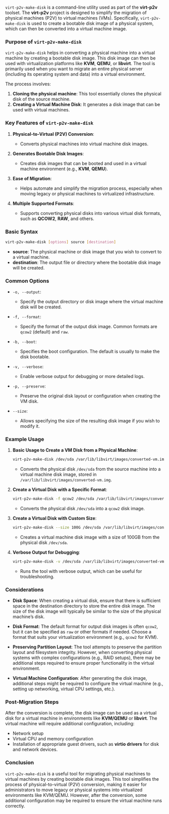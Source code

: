 `virt-p2v-make-disk` is a command-line utility used as part of the **virt-p2v** toolset. The **virt-p2v** project is designed to simplify the migration of physical machines (P2V) to virtual machines (VMs). Specifically, `virt-p2v-make-disk` is used to create a bootable disk image of a physical system, which can then be converted into a virtual machine image.

### Purpose of `virt-p2v-make-disk`

`virt-p2v-make-disk` helps in converting a physical machine into a virtual machine by creating a bootable disk image. This disk image can then be used with virtualization platforms like **KVM**, **QEMU**, or **libvirt**. The tool is primarily used when you want to migrate an entire physical server (including its operating system and data) into a virtual environment.

The process involves:
1. **Cloning the physical machine**: This tool essentially clones the physical disk of the source machine.
2. **Creating a Virtual Machine Disk**: It generates a disk image that can be used with virtual machines.

### Key Features of `virt-p2v-make-disk`

1. **Physical-to-Virtual (P2V) Conversion**:
   - Converts physical machines into virtual machine disk images.
   
2. **Generates Bootable Disk Images**:
   - Creates disk images that can be booted and used in a virtual machine environment (e.g., **KVM**, **QEMU**).

3. **Ease of Migration**:
   - Helps automate and simplify the migration process, especially when moving legacy or physical machines to virtualized infrastructure.

4. **Multiple Supported Formats**:
   - Supports converting physical disks into various virtual disk formats, such as **QCOW2**, **RAW**, and others.

### Basic Syntax
```bash
virt-p2v-make-disk [options] source [destination]
```

- **source**: The physical machine or disk image that you wish to convert to a virtual machine.
- **destination**: The output file or directory where the bootable disk image will be created.

### Common Options

- `-o, --output`:
  - Specify the output directory or disk image where the virtual machine disk will be created.
  
- `-f, --format`:
  - Specify the format of the output disk image. Common formats are `qcow2` (default) and `raw`.

- `-b, --boot`:
  - Specifies the boot configuration. The default is usually to make the disk bootable.

- `-v, --verbose`:
  - Enable verbose output for debugging or more detailed logs.

- `-p, --preserve`:
  - Preserve the original disk layout or configuration when creating the VM disk.

- `--size`:
  - Allows specifying the size of the resulting disk image if you wish to modify it.

### Example Usage

1. **Basic Usage to Create a VM Disk from a Physical Machine**:
   ```bash
   virt-p2v-make-disk /dev/sda /var/lib/libvirt/images/converted-vm.img
   ```
   - Converts the physical disk `/dev/sda` from the source machine into a virtual machine disk image, stored in `/var/lib/libvirt/images/converted-vm.img`.

2. **Create a Virtual Disk with a Specific Format**:
   ```bash
   virt-p2v-make-disk -f qcow2 /dev/sda /var/lib/libvirt/images/converted-vm.qcow2
   ```
   - Converts the physical disk `/dev/sda` into a `qcow2` disk image.

3. **Create a Virtual Disk with Custom Size**:
   ```bash
   virt-p2v-make-disk --size 100G /dev/sda /var/lib/libvirt/images/converted-vm.img
   ```
   - Creates a virtual machine disk image with a size of 100GB from the physical disk `/dev/sda`.

4. **Verbose Output for Debugging**:
   ```bash
   virt-p2v-make-disk -v /dev/sda /var/lib/libvirt/images/converted-vm.img
   ```
   - Runs the tool with verbose output, which can be useful for troubleshooting.

### Considerations

- **Disk Space**: When creating a virtual disk, ensure that there is sufficient space in the destination directory to store the entire disk image. The size of the disk image will typically be similar to the size of the physical machine’s disk.

- **Disk Format**: The default format for output disk images is often `qcow2`, but it can be specified as `raw` or other formats if needed. Choose a format that suits your virtualization environment (e.g., `qcow2` for KVM).

- **Preserving Partition Layout**: The tool attempts to preserve the partition layout and filesystem integrity. However, when converting physical systems with complex configurations (e.g., RAID setups), there may be additional steps required to ensure proper functionality in the virtual environment.

- **Virtual Machine Configuration**: After generating the disk image, additional steps might be required to configure the virtual machine (e.g., setting up networking, virtual CPU settings, etc.).

### Post-Migration Steps

After the conversion is complete, the disk image can be used as a virtual disk for a virtual machine in environments like **KVM/QEMU** or **libvirt**. The virtual machine will require additional configuration, including:

- Network setup
- Virtual CPU and memory configuration
- Installation of appropriate guest drivers, such as **virtio drivers** for disk and network devices.

### Conclusion

`virt-p2v-make-disk` is a useful tool for migrating physical machines to virtual machines by creating bootable disk images. This tool simplifies the process of physical-to-virtual (P2V) conversion, making it easier for administrators to move legacy or physical systems into virtualized environments like KVM/QEMU. However, after the conversion, some additional configuration may be required to ensure the virtual machine runs correctly.

